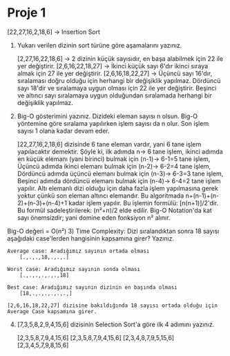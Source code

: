 # Proje 1
[22,27,16,2,18,6] -> Insertion Sort
1) Yukarı verilen dizinin sort türüne göre aşamalarını yazınız.

    [2,27,16,22,18,6] -> 2 dizinin küçük sayısıdır, en başa alabilmek için 22 ile yer değiştirir.
    [2,6,16,22,18,27] -> İkinci küçük sayı 6'dır ikinci sıraya almak için 27 ile yer değiştirir.
    [2,6,16,18,22,27] -> Üçüncü sayı 16'dır, sıralaması doğru olduğu için herhangi bir değişiklik yapılmaz. Dördüncü sayı 18'dir ve sıralamaya uygun olması için 22 ile yer değiştirir. Beşinci ve altıncı sayı sıralamaya uygun olduğundan sıralamada herhangi bir değişiklik yapılmaz.

2) Big-O gösterimini yazınız.
Dizideki eleman sayısı n olsun. Big-O yöntemine göre sıralama yapılırken işlem sayısı da n olur. Son işlem sayısı 1 olana kadar devam eder.

    [22,27,16,2,18,6] dizisinde 6 tane eleman vardır, yani 6 tane işlem yapılacaktır demektir. Şöyle ki,
    ilk adımda n-> 6 tane işlem,
    ikinci adımda en küçük elemanı (yani birinci) bulmak için (n-1)-> 6-1=5 tane işlem,
    Üçüncü adımda ikinci elemanı bulmak için (n-2)-> 6-2=4 tane işlem,
    Dördüncü adımda üçüncü elemanı bulmak için (n-3)-> 6-3=3 tane işlem,
    Beşinci adımda dördüncü elemanı bulmak için (n-4)-> 6-4=2 tane işlem yapılır.
    Altı elemanlı dizi olduğu için daha fazla işlem yapılmasına gerek yoktur çünkü son eleman altıncı elemandır.
    Bu algoritmada n+(n-1)+(n-2)+(n-3)+(n-4)+1 kadar işlem yapılır. Bu işlemin formülü: [n(n+1)]/2'dir. Bu formül sadeleştirilerek: (n²+n)/2 elde edilir.
    Big-O Notation'da kat sayı önemsizdir; yani domine eden fonksiyon n² alınır.

Big-O değeri = O(n²)
3) Time Complexity: Dizi sıralandıktan sonra 18 sayısı aşağıdaki case'lerden hangisinin kapsamına girer? Yazınız.

    Average case: Aradığımız sayının ortada olması
        [.,.,.,18,.,.,.]

    Worst case: Aradığımız sayının sonda olması
        [.,.,.,.,.,.,18]

    Best case: Aradığımız sayının dizinin en başında olması
        [18,.,.,.,.,.,.,]

    [2,6,16,18,22,27] dizisine bakıldığında 18 sayısı ortada olduğu için Average Case kapsamına girer.

4) [7,3,5,8,2,9,4,15,6] dizisinin Selection Sort'a göre ilk 4 adımını yazınız.

    [2,3,5,8,7,9,4,15,6]
    [2,3,5,8,7,9,4,15,6]
    [2,3,4,8,7,9,5,15,6]
    [2,3,4,5,7,9,8,15,6]
